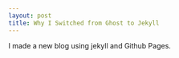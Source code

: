 ```yaml
---
layout: post
title: Why I Switched from Ghost to Jekyll
---
```


I made a new blog using jekyll and Github Pages.
